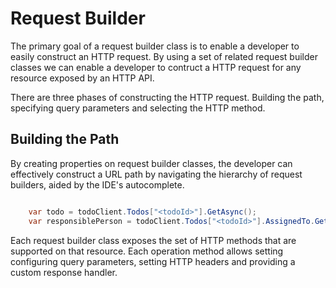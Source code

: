 # Request Builder

The primary goal of a request builder class is to enable a developer to easily construct an HTTP request. By using a set of related request builder classes we can enable a developer to contruct a HTTP request for any resource exposed by an HTTP API.

There are three phases of constructing the HTTP request. Building the path, specifying query parameters and selecting the HTTP method.

## Building the Path


By creating properties on request builder classes, the developer can effectively construct a URL path by navigating the hierarchy of request builders, aided by the IDE's autocomplete.

```csharp

    var todo = todoClient.Todos["<todoId>"].GetAsync();
    var responsiblePerson = todoClient.Todos["<todoId>"].AssignedTo.GetAsync();
```

Each request builder class exposes the set of HTTP methods that are supported on that resource. Each operation method allows setting configuring query parameters, setting HTTP headers and providing a custom response handler.
